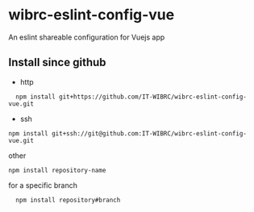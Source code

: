 # wibrc-eslint-config-vue
An eslint shareable configuration for Vuejs app
## Install since github

- http
```
  npm install git+https://github.com/IT-WIBRC/wibrc-eslint-config-vue.git
```

- ssh
```
npm install git+ssh://git@github.com:IT-WIBRC/wibrc-eslint-config-vue.git
```

other
```
npm install repository-name
```

for a specific branch
```
  npm install repository#branch
```
